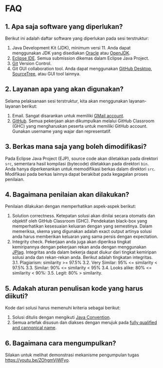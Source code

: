 # FAQ
## 1. Apa saja software yang diperlukan?
Berikut ini adalah daftar software yang diperlukan pada sesi terstruktur:
1. Java Development Kit (JDK), minimum versi 11. Anda dapat menggunakan JDK yang disediakan [Oracle](https://www.oracle.com/java/technologies/javase-jdk11-downloads.html) atau [OpenJDK](https://jdk.java.net/).
2. [Eclipse IDE](https://www.eclipse.org/downloads/packages/release/oxygen/3a/eclipse-ide-java-developers). Semua submission dikemas dalam Eclipse Java Project.
3. [Git](https://git-scm.com/) Version Control.
4. Git GUI collaboration tool. Anda dapat menggunakan [GitHub Desktop](https://desktop.github.com/), [SourceTree](https://www.sourcetreeapp.com/), atau GUI tool lainnya.

## 2. Layanan apa yang akan digunakan?
Selama pelaksanaan sesi terstruktur, kita akan menggunakan layanan-layanan berikut:
1. Email. Sangat disarankan untuk memiliki [GMail account](https://gmail.com/).
2. [GitHub](https://github.com/). Semua pekerjaan akan dikumpulkan melalui GitHub Classroom (GHC) yang mengharuskan peserta untuk memiliki GitHub account. Gunakan username yang wajar dan representatif.

## 3. Berkas mana saja yang boleh dimodifikasi?
Pada Eclipse Java Project (EJP), source code akan diletakkan pada direktori ```src```, sementara hasil kompilasi (bytecode) diletakkan pada direktori ```bin```. Anda hanya diperkenankan untuk memodifikasi berkas dalam direktori ```src```. Modifikasi pada berkas lainnya dapat berakibat pada kegagalan proses penilaian.

## 4. Bagaimana penilaian akan dilakukan?
Penilaian dilakukan dengan memperhatikan aspek-aspek berikut:
1. Solution correctness. Ketepatan solusi akan dinilai secara otomatis dan objektif oleh GitHub Classroom (GHC). Pendekatan black-box yang memperhatikan kesesuaian keluaran dengan yang semestinya. Dalam memeriksa, skema yang digunakan adalah exact output artinya solusi anda harus memberikan keluaran yang sama persis dengan expectation.
2. Integrity check. Pekerjaan anda juga akan diperiksa tingkat kemiripannya dengan pekerjaan rekan anda dengan menggunakan [JPlag](http://jplag.ipd.kit.edu/). Integritas anda dalam bekerja dapat diukur dari tingkat kemiripan solusi anda dan rekan-rekan anda. Berikut adalah tingkatan integritas.
  3.1. Plagiarism: similarity >= 97.5%
  3.2. Very Similar: 95% <= similarity < 97.5%
  3.3. Similar: 90% <= similarity < 95%
  3.4. Looks alike: 80% <= similarity < 90%:
  3.5. Legit: 80% > similarity.

## 5. Adakah aturan penulisan kode yang harus diikuti?
Kode dari solusi harus memenuhi kriteria sebagai berikut:
1. Solusi ditulis dengan mengikuti [Java Convention](https://www.oracle.com/java/technologies/javase/codeconventions-contents.html).
2. Semua artefak disusun dan diakses dengan merujuk pada [fully qualified and cannonical name](https://docs.oracle.com/javase/specs/jls/se10/html/jls-6.html).

## 6. Bagaimana cara mengumpulkan?
Silakan untuk melihat demonstrasi mekanisme pengumpulan tugas https://youtu.be/ZOhgmVjWFyo.
